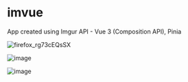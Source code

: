 # imvue

App created using Imgur API - Vue 3 (Composition API), Pinia


![firefox_rg73cEQsSX](https://user-images.githubusercontent.com/33430525/157654442-eb474f28-5739-4cd1-95f9-2e5e7f7a6d0b.gif)

![image](https://user-images.githubusercontent.com/33430525/157655425-89c9fc38-9a07-4c9e-9b62-7f1d1e49fe34.png)

![image](https://user-images.githubusercontent.com/33430525/157655504-c5d4d853-f22d-4bc6-a158-465ebc2a5868.png)
